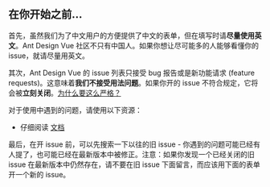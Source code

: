## 在你开始之前...

首先，虽然我们为了中文用户的方便提供了中文的表单，但在填写时请**尽量使用英文**。Ant Design Vue 社区不只有中国人。如果你想让尽可能多的人能够看懂你的 issue，就请尽量用英文。

其次，Ant Design Vue 的 issue 列表只接受 bug 报告或是新功能请求 (feature requests)。这意味着**我们不接受用法问题**。如果你开的 issue 不符合规定，它将会被**立刻关闭**。[为什么要这么严格？](#intro-modal)

对于使用中遇到的问题，请使用以下资源：

- 仔细阅读 [文档](/ant-design/docs/vue/introduce-cn/)
<!-- - 在 [StackOverflow](https://stackoverflow.com/questions/ask?tags=antd) (英文) 或是 [SegmentFault](https://segmentfault.com/t/antd)（中文）搜索和提问 -->

最后，在开 issue 前，可以先搜索一下以往的旧 issue - 你遇到的问题可能已经有人提了，也可能已经在最新版本中被修正。注意：如果你发现一个已经关闭的旧 issue 在最新版本中仍然存在，请不要在旧 issue 下面留言，而应该用下面的表单开一个新的 issue。
